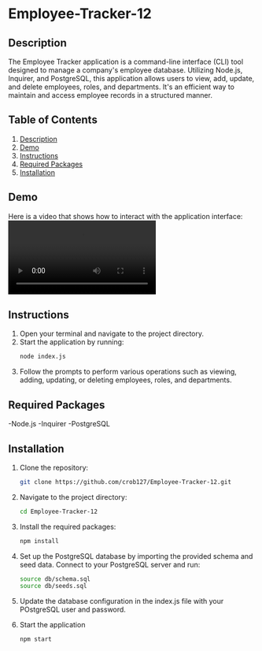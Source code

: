 # Employee-Tracker-12

## Description
The Employee Tracker application is a command-line interface (CLI) tool designed to manage a company's employee database. Utilizing Node.js, Inquirer, and PostgreSQL, this application allows users to view, add, update, and delete employees, roles, and departments. It's an efficient way to maintain and access employee records in a structured manner.

## Table of Contents
1. [Description](#description)
2. [Demo](#demo)
3. [Instructions](#instructions)
4. [Required Packages](#required-packages)
5. [Installation](#installation)

## Demo
Here is a video that shows how to interact with the application interface:
![walkthrough of the application interface](./Assets/employee-tracker-demo.mp4)

## Instructions
1. Open your terminal and navigate to the project directory.
2. Start the application by running:
   ```sh
   node index.js
3. Follow the prompts to perform various operations such as viewing, adding, updating, or deleting employees, roles, and departments.

## Required Packages
-Node.js
-Inquirer
-PostgreSQL

## Installation

1. Clone the repository:
   ```sh
   git clone https://github.com/crob127/Employee-Tracker-12.git
2. Navigate to the project directory:
   ```sh
   cd Employee-Tracker-12
3. Install the required packages:
   ```sh
   npm install
4. Set up the PostgreSQL database by importing the provided schema and seed data. Connect to your PostgreSQL server and run:
   ```sh
   source db/schema.sql
   source db/seeds.sql
5. Update the database configuration in the index.js file with your POstgreSQL user and password.

6. Start the application
   ```sh
   npm start
